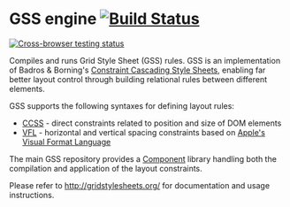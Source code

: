 GSS engine [![Build Status](https://travis-ci.org/gss/engine.png?branch=master)](https://travis-ci.org/gss/engine)
==========

[![Cross-browser testing status](https://saucelabs.com/browser-matrix/gss-engine.svg)](https://saucelabs.com/u/gss-engine)

Compiles and runs Grid Style Sheet (GSS) rules. GSS is an implementation of Badros & Borning's [Constraint Cascading Style Sheets](http://www.cs.washington.edu/research/constraints/web/ccss-uwtr.pdf), enabling far better layout control through building relational rules between different elements.

GSS supports the following syntaxes for defining layout rules:

* [CCSS](https://github.com/the-gss/ccss-compiler#readme) - direct constraints related to position and size of DOM elements
* [VFL](https://github.com/the-gss/vfl-compiler#readme) - horizontal and vertical spacing constraints based on [Apple's Visual Format Language](https://developer.apple.com/library/ios/documentation/userexperience/conceptual/AutolayoutPG/VisualFormatLanguage/VisualFormatLanguage.html)

The main GSS repository provides a [Component](http://component.io/) library handling both the compilation and application of the layout constraints.

Please refer to <http://gridstylesheets.org/> for documentation and usage instructions.
